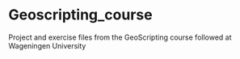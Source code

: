 # Geoscripting_course
Project and exercise files from the GeoScripting course followed at Wageningen University
